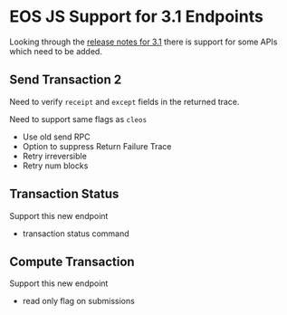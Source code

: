 # EOS JS Support for 3.1 Endpoints

Looking through the [release notes for 3.1](https://github.com/eosnetworkfoundation/mandel/releases/tag/v3.1.0-rc1) there is support for some APIs which need to be added.

## Send Transaction 2

Need to verify `receipt` and `except` fields in the returned trace.

Need to support same flags as `cleos`
* Use old send RPC
* Option to suppress Return Failure Trace
* Retry irreversible
* Retry num blocks

## Transaction Status

Support this new endpoint
* transaction status command

## Compute Transaction

Support this new endpoint
* read only flag on submissions 
